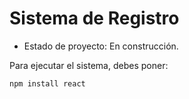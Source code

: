 <h1>Sistema de Registro</h1>

- Estado de proyecto: En construcción.

Para ejecutar el sistema, debes poner:

```npm install react```
  
